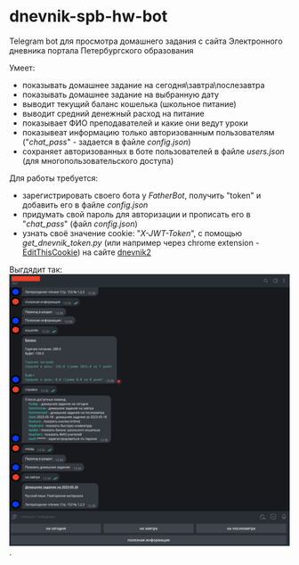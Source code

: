 # dnevnik-spb-hw-bot
Telegram bot для просмотра домашнего задания с сайта Электронного дневника портала Петербургского образования 

Умеет:
- показывать домашнее задание на сегодня\завтра\послезавтра
- показывать домашнее задание на выбранную дату
- выводит текущий баланс кошелька (школьное питание)
- выводит средний денежный расход на питание
- показывает ФИО преподавателей и какие они ведут уроки
- показывеат информацию только авторизованным пользователям ("_chat_pass_" - задается в файле _config.json_)
- сохраняет авторизованных в боте пользователей в файле _users.json_ (для многопользовательского доступа)

Для работы требуется:
- зарегистрировать своего бота у _FatherBot_, получить "token" и добавить его в файле _config.json_
- придумать свой пароль для авторизации и прописать его в "_chat_pass_" (файл _config.json_)
- узнать своё значение cookie: "_X-JWT-Token_", с помощью _get_dnevnik_token.py_ (или например через chrome extension - [EditThisCookie](https://chrome.google.com/webstore/detail/editthiscookie/fngmhnnpilhplaeedifhccceomclgfbg)) на сайте [dnevnik2](https://dnevnik2.petersburgedu.ru)

Выгдядит так:
![](screenshot_bot.jpg "telegram bot").
